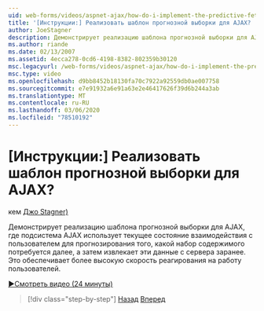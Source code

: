 ```yaml
---
uid: web-forms/videos/aspnet-ajax/how-do-i-implement-the-predictive-fetch-pattern-for-ajax
title: '[Инструкции:] Реализовать шаблон прогнозной выборки для AJAX? | Документы Майкрософт'
author: JoeStagner
description: Демонстрирует реализацию шаблона прогнозной выборки для AJAX, где подсистема AJAX использует текущее состояние взаимодействия пользователя для прогнозирования...
ms.author: riande
ms.date: 02/13/2007
ms.assetid: 4ecca278-0cd6-4198-8382-802359b30120
msc.legacyurl: /web-forms/videos/aspnet-ajax/how-do-i-implement-the-predictive-fetch-pattern-for-ajax
msc.type: video
ms.openlocfilehash: d9bb8452b18130fa70c7922a92559db0ae007758
ms.sourcegitcommit: e7e91932a6e91a63e2e46417626f39d6b244a3ab
ms.translationtype: MT
ms.contentlocale: ru-RU
ms.lasthandoff: 03/06/2020
ms.locfileid: "78510192"
---
```

# <a name="how-do-i-implement-the-predictive-fetch-pattern-for-ajax"></a>[Инструкции:] Реализовать шаблон прогнозной выборки для AJAX?

кем [Джо Stagner)](https://github.com/JoeStagner)

Демонстрирует реализацию шаблона прогнозной выборки для AJAX, где подсистема AJAX использует текущее состояние взаимодействия с пользователем для прогнозирования того, какой набор содержимого потребуется далее, а затем извлекает эти данные с сервера заранее. Это обеспечивает более высокую скорость реагирования на работу пользователей.

[&#9654;Смотреть видео (24 минуты)](https://channel9.msdn.com/Blogs/ASP-NET-Site-Videos/how-do-i-implement-the-predictive-fetch-pattern-for-ajax)

> [!div class="step-by-step"]
> [Назад](how-do-i-use-the-aspnet-ajax-timer-control.md)
> [Вперед](how-do-i-implement-the-ajax-paging-pattern.md)
